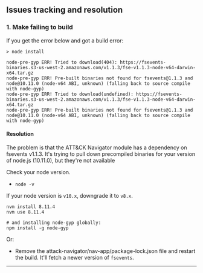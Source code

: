 ## Issues tracking and resolution

### 1. Make failing to build

If you get the error below and got a build error:
```
> node install

node-pre-gyp ERR! Tried to download(404): https://fsevents-binaries.s3-us-west-2.amazonaws.com/v1.1.3/fse-v1.1.3-node-v64-darwin-x64.tar.gz 
node-pre-gyp ERR! Pre-built binaries not found for fsevents@1.1.3 and node@10.11.0 (node-v64 ABI, unknown) (falling back to source compile with node-gyp) 
node-pre-gyp ERR! Tried to download(undefined): https://fsevents-binaries.s3-us-west-2.amazonaws.com/v1.1.3/fse-v1.1.3-node-v64-darwin-x64.tar.gz 
node-pre-gyp ERR! Pre-built binaries not found for fsevents@1.1.3 and node@10.11.0 (node-v64 ABI, unknown) (falling back to source compile with node-gyp) 

```

#### Resolution
The problem is that the ATT&CK Navigator module has a dependency on fsevents v1.1.3. It's trying to pull down precompiled binaries for your version of node.js (10.11.0), but they're not available

Check your node version.
 * `node -v`

If your node version is `v10.x`, downgrade it to `v8.x`. 
```
nvm install 8.11.4
nvm use 8.11.4

# and installing node-gyp globally:
npm install -g node-gyp
```

Or:
* Remove the attack-navigator/nav-app/package-lock.json file and restart the build. It'll fetch a newer version of `fsevents`.

-------------
